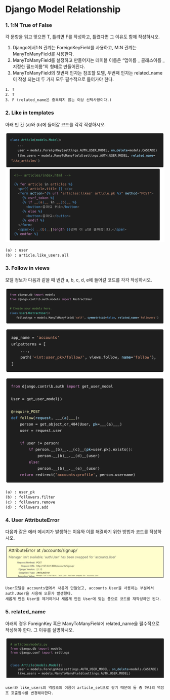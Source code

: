# Django Model Relationship

### 1. 1:N True of False

 각 문항을 읽고 맞으면 T, 틀리면 F를 작성하고, 틀렸다면 그 이유도 함께 작성하시오.

1) Django에서1:N 관계는 ForeignKeyField를 사용하고, M:N 관계는 ManyToManyField를 사용한다. 
2) ManyToManyField를 설정하고 만들어지는 테이블 이름은 “앱이름 _ 클래스이름 _ 지정한 필드이름”의 형태로 만들어진다. 
3) ManyToManyField의 첫번째 인자는 참조할 모델, 두번째 인자는 related_name이 작성 되는데 두 가지 모두 필수적으로 들어가야 한다.

```
1. T
2. T
3. F (related_name은 중복되지 않는 이상 선택사항이다.)
```



### 2. Like in templates

 아래 빈 칸 (a)와 (b)에 들어갈 코드를 각각 작성하시오.

![image-20211021171503255](homework.assets/image-20211021171503255.png)

```
(a) : user
(b) : article.like_users.all
```



### 3. Follow in views

 모델 정보가 다음과 같을 때 빈칸 a, b, c, d, e에 들어갈 코드를 각각 작성하시오.

![image-20211021171647658](homework.assets/image-20211021171647658.png)

```
(a) : user_pk
(b) : followers.filter
(c) : followers.remove
(d) : followers.add
```



### 4. User AttributeError

 다음과 같은 에러 메시지가 발생하는 이유와 이를 해결하기 위한 방법과 코드를 작성하시오. 

![image-20211021172720847](homework.assets/image-20211021172720847.png)

```
User모델을 accounts앱에서 새롭게 만들었고, accounts.User을 사용하는 부분에서 auth.User을 사용해 오류가 발생했다.
새롭게 만든 User을 제거하거나 새롭게 만든 User에 맞는 폼으로 코드를 재작성하면 된다.
```



### 5. related_name

 아래의 경우 ForeignKey 혹은 ManyToManyField에 related_name을 필수적으로 작성해야 한다. 그 이유를 설명하시오.

![image-20211021173821190](homework.assets/image-20211021173821190.png)

```
user와 like_users의 역참조의 이름이 article_set으로 같기 때문에 둘 중 하나의 역참조 호출함수를 변경해야한다.
```
